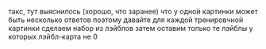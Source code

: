 такс, тут выяснилось (хорошо, что заранее) что у одной картинки может быть несколько ответов
поэтому давайте для каждой тренировчной картинки сделаем набор из лэйблов
затем оставим только те лэйблы у которых лэйбл-карта не 0   